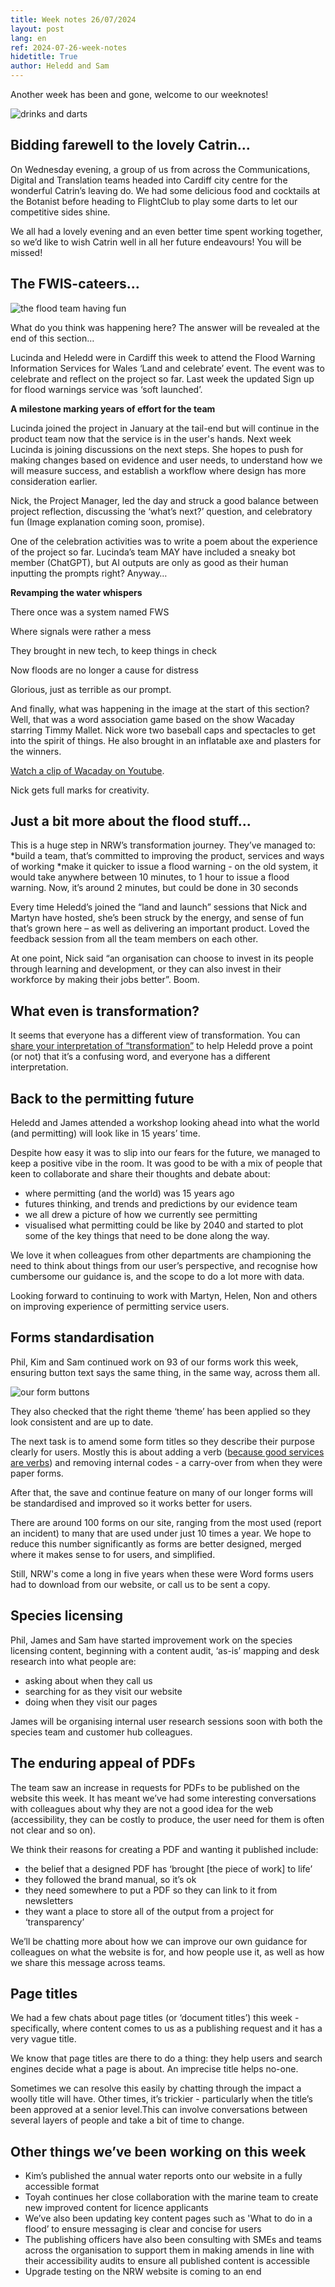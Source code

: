 ```yaml
---
title: Week notes 26/07/2024
layout: post
lang: en
ref: 2024-07-26-week-notes
hidetitle: True
author: Heledd and Sam
---
```


Another week has been and gone, welcome to our weeknotes!

![drinks and darts](https://github.com/nrw-digital/week-notes/blob/bd3171eec3dd635050da7ef11466306b41ec6dda/images/drinks%20and%20darts.PNG?raw=true)

## Bidding farewell to the lovely Catrin…

On Wednesday evening, a group of us from across the Communications, Digital and Translation teams headed into Cardiff city centre for the wonderful Catrin’s leaving do. We had some delicious food and cocktails at the Botanist before heading to FlightClub to play some darts to let our competitive sides shine.

We all had a lovely evening and an even better time spent working together, so we’d like to wish Catrin well in all her future endeavours! You will be missed! 

## The FWIS-cateers…

![the flood team having fun](https://github.com/nrw-digital/week-notes/blob/bd3171eec3dd635050da7ef11466306b41ec6dda/images/Capturepeople%20having%20fun%20in%20the%20flood%20day.PNG?raw=true)

What do you think was happening here? The answer will be revealed at the end of this section…

Lucinda and Heledd were in Cardiff this week to attend the Flood Warning Information Services for Wales ‘Land and celebrate’ event. The event was to celebrate and reflect on the project so far. Last week the updated Sign up for flood warnings service was ‘soft launched’. 

**A milestone marking years of effort for the team**

Lucinda joined the project in January at the tail-end but will continue in the product team now that the service is in the user's hands. Next week Lucinda is joining discussions on the next steps. She hopes to push for making changes based on evidence and user needs, to understand how we will measure success, and establish a workflow where design has more consideration earlier.

Nick, the Project Manager, led the day and struck a good balance between project reflection, discussing the ‘what’s next?’ question, and celebratory fun (Image explanation coming soon, promise).

One of the celebration activities was to write a poem about the experience of the project so far. Lucinda’s team MAY have included a sneaky bot member (ChatGPT), but AI outputs are only as good as their human inputting the prompts right? Anyway…

**Revamping the water whispers**
  
There once was a system named FWS
  
Where signals were rather a mess
  
They brought in new tech, to keep things in check
  
Now floods are no longer a cause for distress


Glorious, just as terrible as our prompt.

And finally, what was happening in the image at the start of this section? Well, that was a word association game based on the show Wacaday starring Timmy Mallet. Nick wore two baseball caps and spectacles to get into the spirit of things. He also brought in an inflatable axe and plasters for the winners.

[Watch a clip of Wacaday on Youtube](https://www.youtube.com/watch?v=EUfv-tAfXn4).

Nick gets full marks for creativity.

## Just a bit more about the flood stuff...

This is a huge step in NRW’s transformation journey. They’ve managed to:
*build a team, that’s committed to improving the product, services and ways of working
*make it quicker to issue a flood warning - on the old system, it would take anywhere between 10 minutes, to 1 hour to issue a flood warning. Now, it’s around 2 minutes, but could be done in 30 seconds

Every time Heledd’s joined the “land and launch” sessions that Nick and Martyn have hosted, she’s been struck by the energy, and sense of fun that’s grown here – as well as delivering an important product. Loved the feedback session from all the team members on each other.

At one point, Nick said  “an organisation can choose to invest in its people through learning and development, or they can also invest in their workforce by making their jobs better”. Boom. 

## What even is transformation?

It seems that everyone has a different view of transformation. You can [share your interpretation of “transformation”](https://www.menti.com/alz548ni25di) to help Heledd prove a point (or not) that it’s a confusing word, and everyone has a different interpretation. 

## Back to the permitting future

Heledd and James attended a workshop looking ahead into what the world (and permitting) will look like in 15 years’ time. 

Despite how easy it was to slip into our fears for the future, we managed to keep a positive vibe in the room. It was good to be with a mix of people that keen to collaborate and share their thoughts and debate about: 
* where permitting (and the world) was 15 years ago
* futures thinking, and trends and predictions by our evidence team
* we all drew a picture of how we currently see permitting 
* visualised what permitting could be like by 2040 and started to plot some of the key things that need to be done along the way.

We love it when colleagues from other departments are championing the need to think about things from our user’s perspective, and recognise how cumbersome our guidance is, and the scope to do a lot more with data.

Looking forward to continuing to work with Martyn, Helen, Non and others on improving experience of permitting service users.

## Forms standardisation

Phil, Kim and Sam continued work on 93 of our forms work this week, ensuring button text says the same thing, in the same way, across them all.

![our form buttons]( https://github.com/nrw-digital/week-notes/blob/238b1d2b06b98ec114c89f10db55b1f0351ceb80/images/buttons.PNG?raw=true)

They also checked that the right theme ‘theme’ has been applied so they look consistent and are up to date.

The next task is to amend some form titles so they describe their purpose clearly for users. Mostly this is about adding a verb ([because good services are verbs](https://designnotes.blog.gov.uk/2015/06/22/good-services-are-verbs-2/)) and removing internal codes - a carry-over from when they were paper forms. 

After that, the save and continue feature on many of our longer forms will be standardised and improved so it works better for users.

There are around 100 forms on our site, ranging from the most used (report an incident) to many that are used under just 10 times a year. We hope to reduce this number significantly as forms are better designed, merged where it makes sense to for users, and simplified. 

Still, NRW's come a long in five years when these were Word forms users had to download from our website, or call us to be sent a copy. 

## Species licensing

Phil, James and Sam have started improvement work on the species licensing content, beginning with a content audit, ‘as-is’ mapping and desk research into what people are:
* asking about when they call us
* searching for as they visit our website
* doing when they visit our pages

James will be organising internal user research sessions soon with both the species team and customer hub colleagues.

## The enduring appeal of PDFs

The team saw an increase in requests for PDFs to be published on the website this week. It has meant we’ve had some interesting conversations with colleagues about why they are not a good idea for the web (accessibility, they can be costly to produce, the user need for them is often not clear and so on). 

We think their reasons for creating a PDF and wanting it published include:
* the belief that a designed PDF has ‘brought [the piece of work] to life’
* they followed the brand manual, so it’s ok
* they need somewhere to put a PDF so they can link to it from newsletters
* they want a place to store all of the output from a project for ‘transparency’

We’ll be chatting more about how we can improve our own guidance for colleagues on what the website is for, and how people use it, as well as how we share this message across teams.

## Page titles

We had a few chats about page titles (or ‘document titles’) this week - specifically, where content comes to us as a publishing request and it has a very vague title.   

We know that page titles are there to do a thing: they help users and search engines decide what a page is about. An imprecise title helps no-one.

Sometimes we can resolve this easily by chatting through the impact a woolly title will have. Other times, it’s trickier - particularly when the title’s been approved at a senior level.This can involve conversations between several layers of people and take a bit of time to change. 

## Other things we’ve been working on this week

* Kim’s published the annual water reports onto our website in a fully accessible format
* Toyah continues her close collaboration with the marine team to create new improved content for licence applicants
* We’ve also been updating key content pages such as 'What to do in a flood’ to ensure messaging is clear and concise for users
* The publishing officers have also been consulting with SMEs and teams across the organisation to support them in making amends in line with their accessibility audits to ensure all published content is accessible
* Upgrade testing on the NRW website is coming to an end
